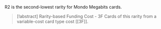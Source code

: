 R2 is the second-lowest rarity for Mondo Megabits cards.

> [!abstract] Rarity-based Funding Cost - 3F
> Cards of this rarity from a variable-cost card type cost [[3F]]. 



